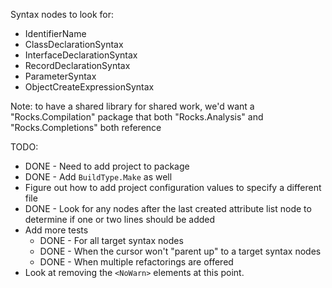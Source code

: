 Syntax nodes to look for:

* IdentifierName
* ClassDeclarationSyntax
* InterfaceDeclarationSyntax
* RecordDeclarationSyntax
* ParameterSyntax
* ObjectCreateExpressionSyntax

Note: to have a shared library for shared work, we'd want a "Rocks.Compilation" package that both "Rocks.Analysis" and "Rocks.Completions" both reference

TODO:
* DONE - Need to add project to package
* DONE - Add `BuildType.Make` as well
* Figure out how to add project configuration values to specify a different file
* DONE - Look for any nodes after the last created attribute list node to determine if one or two lines should be added
* Add more tests
    * DONE - For all target syntax nodes
    * DONE - When the cursor won't "parent up" to a target syntax nodes
    * DONE - When multiple refactorings are offered
* Look at removing the `<NoWarn>` elements at this point.
